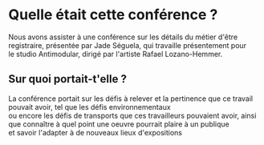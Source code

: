 <h1>Quelle était cette conférence ?</h1>
Nous avons assister à une conférence sur les détails du métier d'être registraire, présentée par Jade Séguela, qui travaille présentement pour <br> le studio Antimodular, dirigé par l'artiste Rafael Lozano-Hemmer.
<br>
<h2>Sur quoi portait-t'elle ?</h2>
La conférence portait sur les défis à relever et la pertinence que ce travail pouvait avoir, tel que les défis environnementaux <br> ou encore les défis de transports
que ces travailleurs pouvaient avoir, ainsi que connaître à quel point une oeuvre pourrait plaire à un publique <br> et savoir l'adapter à de nouveaux lieux d'expositions

